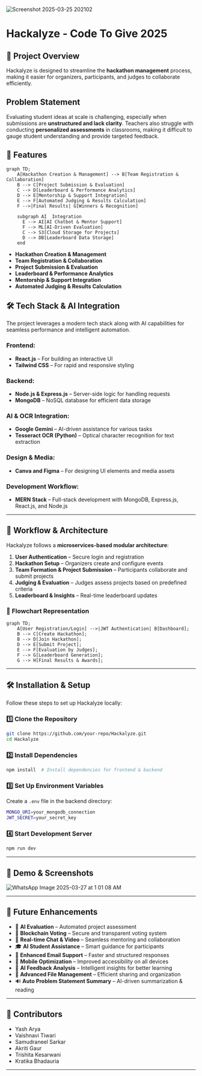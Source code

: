 ![Screenshot 2025-03-25 202102](https://github.com/user-attachments/assets/e1807701-693c-4137-be81-ab146a1c1ce6)
# Hackalyze - Code To Give 2025

## 🚀 Project Overview
Hackalyze is designed to streamline the **hackathon management** process, making it easier for organizers, participants, and judges to collaborate efficiently.

## Problem Statement
Evaluating student ideas at scale is challenging, especially when submissions are **unstructured and lack clarity**. 
Teachers also struggle with conducting **personalized assessments** in classrooms, making it difficult to gauge student understanding and provide targeted feedback.

## 📌 Features  

```mermaid
graph TD;
    A[Hackathon Creation & Management] --> B[Team Registration & Collaboration]
    B --> C[Project Submission & Evaluation]
    C --> D[Leaderboard & Performance Analytics]
    D --> E[Mentorship & Support Integration]
    E --> F[Automated Judging & Results Calculation]
    F -->|Final Results| G[Winners & Recognition]
    
    subgraph AI  Integration
      E --> AI[AI Chatbot & Mentor Support]
      F --> ML[AI-Driven Evaluation]
      C --> S3[Cloud Storage for Projects]
      D --> DB[Leaderboard Data Storage]
    end
```

- **Hackathon Creation & Management**
- **Team Registration & Collaboration**
- **Project Submission & Evaluation**
- **Leaderboard & Performance Analytics**
- **Mentorship & Support Integration**
- **Automated Judging & Results Calculation**


## 🛠 Tech Stack & AI Integration
The project leverages a modern tech stack along with AI capabilities for seamless performance and intelligent automation.

### **Frontend:**
- **React.js** – For building an interactive UI
- **Tailwind CSS** – For rapid and responsive styling

### **Backend:**
- **Node.js & Express.js** – Server-side logic for handling requests
- **MongoDB** – NoSQL database for efficient data storage

### **AI & OCR Integration:**
- **Google Gemini** – AI-driven assistance for various tasks
- **Tesseract OCR (Python)** – Optical character recognition for text extraction

### **Design & Media:**
- **Canva and Figma** – For designing UI elements and media assets

### **Development Workflow:**
- **MERN Stack** – Full-stack development with MongoDB, Express.js, React.js, and Node.js

---

## 🔄 Workflow & Architecture
Hackalyze follows a **microservices-based modular architecture**:

1. **User Authentication** – Secure login and registration
2. **Hackathon Setup** – Organizers create and configure events
3. **Team Formation & Project Submission** – Participants collaborate and submit projects
4. **Judging & Evaluation** – Judges assess projects based on predefined criteria
5. **Leaderboard & Insights** – Real-time leaderboard updates

### 📌 **Flowchart Representation**
```mermaid
graph TD;
    A[User Registration/Login] -->|JWT Authentication| B[Dashboard];
    B --> C[Create Hackathon];
    B --> D[Join Hackathon];
    D --> E[Submit Project];
    E --> F[Evaluation by Judges];
    F --> G[Leaderboard Generation];
    G --> H[Final Results & Awards];
```

---

## 🛠 Installation & Setup
Follow these steps to set up Hackalyze locally:

### **1️⃣ Clone the Repository**
```sh
git clone https://github.com/your-repo/Hackalyze.git
cd Hackalyze
```

### **2️⃣ Install Dependencies**
```sh
npm install  # Install dependencies for frontend & backend
```

### **3️⃣ Set Up Environment Variables**
Create a `.env` file in the backend directory:
```sh
MONGO_URI=your_mongodb_connection
JWT_SECRET=your_secret_key
```

### **4️⃣ Start Development Server**
```sh
npm run dev
```

---

## 🎥 Demo & Screenshots
![WhatsApp Image 2025-03-27 at 1 01 08 AM](https://github.com/user-attachments/assets/7ce67475-56c8-4d39-9956-14423753d343)

---

## 🎯 Future Enhancements

- 🤖 **AI Evaluation** – Automated project assessment  
- 🔗 **Blockchain Voting** – Secure and transparent voting system  
- 💬 **Real-time Chat & Video** – Seamless mentoring and collaboration  
- 🎓 **AI Student Assistance** – Smart guidance for participants  
- 📧 **Enhanced Email Support** – Faster and structured responses  
- 📱 **Mobile Optimization** – Improved accessibility on all devices  
- 📝 **AI Feedback Analysis** – Intelligent insights for better learning  
- 📂 **Advanced File Management** – Efficient sharing and organization  
- 🔊 **Auto Problem Statement Summary** – AI-driven summarization & reading  

---

## 🤝 Contributors
- Yash Arya
- Vaishnavi Tiwari
-  Samudraneel Sarkar
-  Akriti Gaur
-  Trishita Kesarwani
-  Kratika Bhadauria

---


